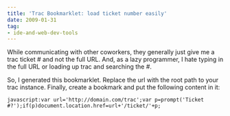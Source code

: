 ```yaml
---
title: 'Trac Bookmarklet: load ticket number easily'
date: 2009-01-31
tag:
- ide-and-web-dev-tools
---
```

While communicating with other coworkers, they generally just give me a trac ticket # and not the full URL.  And, as a lazy programmer, I hate typing in the full URL or loading up trac and searching the #.  

<!--more-->

So, I generated this bookmarklet.  Replace the url with the root path to your trac instance.  Finally, create a bookmark and put the following content in it:

    javascript:var url='http://domain.com/trac';var p=prompt('Ticket #?');if(p)document.location.href=url+'/ticket/'+p;
    
